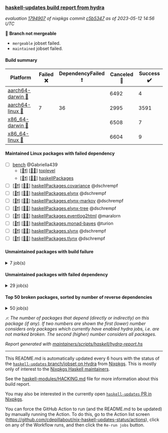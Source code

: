 ### [haskell-updates build report from hydra](https://hydra.nixos.org/jobset/nixpkgs/haskell-updates)
*evaluation [1794907](https://hydra.nixos.org/eval/1794907) of nixpkgs commit [c5b5347](https://github.com/NixOS/nixpkgs/commits/c5b534722583ba1d77000e2e842fbec1e5f17eea) as of 2023-05-12 14:56 UTC*

:red_circle: **Branch not mergeable**
  * `mergeable` jobset failed.
  * `maintained` jobset failed.

#### Build summary

 | Platform | Failed :x: | DependencyFailed :heavy_exclamation_mark: | Canceled :no_entry_sign: | Success :heavy_check_mark: | 
 | --- | --- | --- | --- | --- | 
 | [aarch64-darwin :green_apple:](https://hydra.nixos.org/eval/1794907?filter=.aarch64-darwin) |  |  | 6492 | 4 | 
 | [aarch64-linux :iphone:](https://hydra.nixos.org/eval/1794907?filter=.aarch64-linux) | 7 | 36 | 2995 | 3591 | 
 | [x86_64-darwin :apple:](https://hydra.nixos.org/eval/1794907?filter=.x86_64-darwin) |  |  | 6508 | 7 | 
 | [x86_64-linux :penguin:](https://hydra.nixos.org/eval/1794907?filter=.x86_64-linux) |  |  | 6604 | 9 | 
#### Maintained Linux packages with failed dependency
- [ ] [bench](https://hydra.nixos.org/eval/1794907?filter=bench) @Gabriella439
  - [[:iphone::heavy_exclamation_mark:]](https://hydra.nixos.org/build/219475112) [[:penguin::no_entry_sign:]](https://hydra.nixos.org/build/219490156) [toplevel](https://hydra.nixos.org/eval/1794907?filter=bench)
  - [[:iphone::heavy_exclamation_mark:]](https://hydra.nixos.org/build/219482931) [[:penguin::no_entry_sign:]](https://hydra.nixos.org/build/219479887) [haskellPackages](https://hydra.nixos.org/eval/1794907?filter=haskellPackages.bench)
- [ ] [[:iphone::heavy_exclamation_mark:]](https://hydra.nixos.org/build/219490395) [[:penguin::no_entry_sign:]](https://hydra.nixos.org/build/219486890) [haskellPackages.covariance](https://hydra.nixos.org/eval/1794907?filter=haskellPackages.covariance) @dschrempf
- [ ] [[:iphone::heavy_exclamation_mark:]](https://hydra.nixos.org/build/219490490) [[:penguin::no_entry_sign:]](https://hydra.nixos.org/build/219478867) [haskellPackages.elynx](https://hydra.nixos.org/eval/1794907?filter=haskellPackages.elynx) @dschrempf
- [ ] [[:iphone::heavy_exclamation_mark:]](https://hydra.nixos.org/build/219485488) [[:penguin::no_entry_sign:]](https://hydra.nixos.org/build/219477718) [haskellPackages.elynx-markov](https://hydra.nixos.org/eval/1794907?filter=haskellPackages.elynx-markov) @dschrempf
- [ ] [[:iphone::heavy_exclamation_mark:]](https://hydra.nixos.org/build/219497569) [[:penguin::no_entry_sign:]](https://hydra.nixos.org/build/219493299) [haskellPackages.elynx-tree](https://hydra.nixos.org/eval/1794907?filter=haskellPackages.elynx-tree) @dschrempf
- [ ] [[:iphone::heavy_exclamation_mark:]](https://hydra.nixos.org/build/219475269) [[:penguin::no_entry_sign:]](https://hydra.nixos.org/build/219484666) [haskellPackages.eventlog2html](https://hydra.nixos.org/eval/1794907?filter=haskellPackages.eventlog2html) @maralorn
- [ ] [[:iphone::heavy_exclamation_mark:]](https://hydra.nixos.org/build/219473535) [[:penguin::no_entry_sign:]](https://hydra.nixos.org/build/219493969) [haskellPackages.monad-bayes](https://hydra.nixos.org/eval/1794907?filter=haskellPackages.monad-bayes) @turion
- [ ] [[:iphone::heavy_exclamation_mark:]](https://hydra.nixos.org/build/219479677) [[:penguin::no_entry_sign:]](https://hydra.nixos.org/build/219478462) [haskellPackages.slynx](https://hydra.nixos.org/eval/1794907?filter=haskellPackages.slynx) @dschrempf
- [ ] [[:iphone::heavy_exclamation_mark:]](https://hydra.nixos.org/build/219479834) [[:penguin::no_entry_sign:]](https://hydra.nixos.org/build/219495499) [haskellPackages.tlynx](https://hydra.nixos.org/eval/1794907?filter=haskellPackages.tlynx) @dschrempf
#### Unmaintained packages with build failure
<details><summary>7 job(s) </summary>

- [ ] [[:green_apple::no_entry_sign:]](https://hydra.nixos.org/build/219474051) [[:iphone::x:]](https://hydra.nixos.org/build/219479853) [[:apple::no_entry_sign:]](https://hydra.nixos.org/build/219496669) [[:penguin::no_entry_sign:]](https://hydra.nixos.org/build/219487634) [haskellPackages.statistics](https://hydra.nixos.org/eval/1794907?filter=haskellPackages.statistics)  :arrow_heading_up: 27 | 135
- [ ] [[:green_apple::no_entry_sign:]](https://hydra.nixos.org/build/219492534) [[:iphone::x:]](https://hydra.nixos.org/build/219473571) [[:apple::no_entry_sign:]](https://hydra.nixos.org/build/219488571) [[:penguin::no_entry_sign:]](https://hydra.nixos.org/build/219499399) [haskellPackages.hw-simd](https://hydra.nixos.org/eval/1794907?filter=haskellPackages.hw-simd)  :arrow_heading_up: 1 | 8
- [ ] [[:green_apple::no_entry_sign:]](https://hydra.nixos.org/build/219481396) [[:iphone::x:]](https://hydra.nixos.org/build/219481176) [[:apple::no_entry_sign:]](https://hydra.nixos.org/build/219477939) [[:penguin::no_entry_sign:]](https://hydra.nixos.org/build/219495863) [haskellPackages.long-double](https://hydra.nixos.org/eval/1794907?filter=haskellPackages.long-double)  :arrow_heading_up: 1 | 2
- [ ] [[:green_apple::no_entry_sign:]](https://hydra.nixos.org/build/219476601) [[:iphone::x:]](https://hydra.nixos.org/build/219494994) [[:apple::no_entry_sign:]](https://hydra.nixos.org/build/219498209) [[:penguin::no_entry_sign:]](https://hydra.nixos.org/build/219486147) [haskellPackages.nlopt-haskell](https://hydra.nixos.org/eval/1794907?filter=haskellPackages.nlopt-haskell)  :arrow_heading_up: 1 | 1
- [ ] [[:green_apple::no_entry_sign:]](https://hydra.nixos.org/build/219498706) [[:iphone::x:]](https://hydra.nixos.org/build/219479137) [[:apple::no_entry_sign:]](https://hydra.nixos.org/build/219483315) [[:penguin::no_entry_sign:]](https://hydra.nixos.org/build/219486324) [haskellPackages.castagnoli](https://hydra.nixos.org/eval/1794907?filter=haskellPackages.castagnoli) 
- [ ] [[:green_apple::no_entry_sign:]](https://hydra.nixos.org/build/219488750) [[:iphone::x:]](https://hydra.nixos.org/build/219480149) [[:apple::no_entry_sign:]](https://hydra.nixos.org/build/219488543) [[:penguin::no_entry_sign:]](https://hydra.nixos.org/build/219487651) [haskellPackages.hedgehog-extras](https://hydra.nixos.org/eval/1794907?filter=haskellPackages.hedgehog-extras) 
- [ ] [[:green_apple::no_entry_sign:]](https://hydra.nixos.org/build/219474180) [[:iphone::x:]](https://hydra.nixos.org/build/219482712) [[:apple::no_entry_sign:]](https://hydra.nixos.org/build/219493573) [[:penguin::no_entry_sign:]](https://hydra.nixos.org/build/219488667) [haskellPackages.hssh](https://hydra.nixos.org/eval/1794907?filter=haskellPackages.hssh) 
</details>

#### Unmaintained packages with failed dependency
<details><summary>29 job(s) </summary>

- [ ] [[:green_apple::no_entry_sign:]](https://hydra.nixos.org/build/219479695) [[:iphone::heavy_exclamation_mark:]](https://hydra.nixos.org/build/219476208) [[:apple::no_entry_sign:]](https://hydra.nixos.org/build/219488959) [[:penguin::no_entry_sign:]](https://hydra.nixos.org/build/219498250) [haskellPackages.criterion](https://hydra.nixos.org/eval/1794907?filter=haskellPackages.criterion)  :arrow_heading_up: 11 | 65
- [ ] [[:green_apple::no_entry_sign:]](https://hydra.nixos.org/build/219477640) [[:iphone::heavy_exclamation_mark:]](https://hydra.nixos.org/build/219489882) [[:apple::no_entry_sign:]](https://hydra.nixos.org/build/219489532) [[:penguin::no_entry_sign:]](https://hydra.nixos.org/build/219477706) [haskellPackages.HasBigDecimal](https://hydra.nixos.org/eval/1794907?filter=haskellPackages.HasBigDecimal)  :arrow_heading_up: 4 | 12
- [ ] [[:green_apple::no_entry_sign:]](https://hydra.nixos.org/build/219487738) [[:iphone::heavy_exclamation_mark:]](https://hydra.nixos.org/build/219496615) [[:apple::no_entry_sign:]](https://hydra.nixos.org/build/219487136) [[:penguin::no_entry_sign:]](https://hydra.nixos.org/build/219482239) [haskellPackages.avro](https://hydra.nixos.org/eval/1794907?filter=haskellPackages.avro)  :arrow_heading_up: 2 | 10
- [ ] [[:green_apple::no_entry_sign:]](https://hydra.nixos.org/build/219479276) [[:iphone::heavy_exclamation_mark:]](https://hydra.nixos.org/build/219483915) [[:apple::no_entry_sign:]](https://hydra.nixos.org/build/219496106) [[:penguin::no_entry_sign:]](https://hydra.nixos.org/build/219482232) [haskellPackages.statistics-linreg](https://hydra.nixos.org/eval/1794907?filter=haskellPackages.statistics-linreg)  :arrow_heading_up: 2 | 3
- [ ] [[:green_apple::no_entry_sign:]](https://hydra.nixos.org/build/219491654) [[:iphone::heavy_exclamation_mark:]](https://hydra.nixos.org/build/219478731) [[:apple::no_entry_sign:]](https://hydra.nixos.org/build/219491829) [[:penguin::no_entry_sign:]](https://hydra.nixos.org/build/219489496) [haskellPackages.async-refresh](https://hydra.nixos.org/eval/1794907?filter=haskellPackages.async-refresh)  :arrow_heading_up: 1 | 1
- [ ] [futhark](https://hydra.nixos.org/eval/1794907?filter=futhark)  :arrow_heading_up: 1 | 1
  - [[:green_apple::no_entry_sign:]](https://hydra.nixos.org/build/219497396) [[:iphone::no_entry_sign:]](https://hydra.nixos.org/build/219495197) [[:apple::no_entry_sign:]](https://hydra.nixos.org/build/219488228) [[:penguin::no_entry_sign:]](https://hydra.nixos.org/build/219478091) [toplevel](https://hydra.nixos.org/eval/1794907?filter=futhark)
  - [[:green_apple::no_entry_sign:]](https://hydra.nixos.org/build/219494802) [[:iphone::heavy_exclamation_mark:]](https://hydra.nixos.org/build/219475968) [[:apple::no_entry_sign:]](https://hydra.nixos.org/build/219474118) [[:penguin::no_entry_sign:]](https://hydra.nixos.org/build/219491511) [haskellPackages](https://hydra.nixos.org/eval/1794907?filter=haskellPackages.futhark)
- [ ] [[:green_apple::no_entry_sign:]](https://hydra.nixos.org/build/219497652) [[:iphone::heavy_exclamation_mark:]](https://hydra.nixos.org/build/219488168) [[:apple::no_entry_sign:]](https://hydra.nixos.org/build/219480341) [[:penguin::no_entry_sign:]](https://hydra.nixos.org/build/219491537) [haskellPackages.regression-simple](https://hydra.nixos.org/eval/1794907?filter=haskellPackages.regression-simple)  :arrow_heading_up: 1 | 1
- [ ] [[:green_apple::no_entry_sign:]](https://hydra.nixos.org/build/219489816) [[:iphone::heavy_exclamation_mark:]](https://hydra.nixos.org/build/219485400) [[:apple::no_entry_sign:]](https://hydra.nixos.org/build/219497032) [[:penguin::no_entry_sign:]](https://hydra.nixos.org/build/219484195) [haskellPackages.shapes-math](https://hydra.nixos.org/eval/1794907?filter=haskellPackages.shapes-math)  :arrow_heading_up: 1 | 1
- [ ] [[:green_apple::no_entry_sign:]](https://hydra.nixos.org/build/219489121) [[:iphone::heavy_exclamation_mark:]](https://hydra.nixos.org/build/219481717) [[:apple::no_entry_sign:]](https://hydra.nixos.org/build/219479511) [[:penguin::no_entry_sign:]](https://hydra.nixos.org/build/219487572) [haskellPackages.language-avro](https://hydra.nixos.org/eval/1794907?filter=haskellPackages.language-avro)  :arrow_heading_up: 0 | 5
- [ ] [[:green_apple::no_entry_sign:]](https://hydra.nixos.org/build/219494331) [[:iphone::heavy_exclamation_mark:]](https://hydra.nixos.org/build/219489077) [[:apple::no_entry_sign:]](https://hydra.nixos.org/build/219484581) [[:penguin::no_entry_sign:]](https://hydra.nixos.org/build/219494404) [haskellPackages.prometheus-metrics-ghc](https://hydra.nixos.org/eval/1794907?filter=haskellPackages.prometheus-metrics-ghc)  :arrow_heading_up: 0 | 4
- [ ] [[:green_apple::no_entry_sign:]](https://hydra.nixos.org/build/219490495) [[:iphone::heavy_exclamation_mark:]](https://hydra.nixos.org/build/219485370) [[:apple::no_entry_sign:]](https://hydra.nixos.org/build/219495598) [[:penguin::no_entry_sign:]](https://hydra.nixos.org/build/219475848) [haskellPackages.wai-middleware-prometheus](https://hydra.nixos.org/eval/1794907?filter=haskellPackages.wai-middleware-prometheus)  :arrow_heading_up: 0 | 4
- [ ] [[:green_apple::no_entry_sign:]](https://hydra.nixos.org/build/219478840) [[:iphone::heavy_exclamation_mark:]](https://hydra.nixos.org/build/219474874) [[:apple::no_entry_sign:]](https://hydra.nixos.org/build/219484501) [[:penguin::no_entry_sign:]](https://hydra.nixos.org/build/219478898) [haskellPackages.cl3](https://hydra.nixos.org/eval/1794907?filter=haskellPackages.cl3)  :arrow_heading_up: 0 | 2
- [ ] [[:green_apple::no_entry_sign:]](https://hydra.nixos.org/build/219483340) [[:iphone::heavy_exclamation_mark:]](https://hydra.nixos.org/build/219487832) [[:apple::no_entry_sign:]](https://hydra.nixos.org/build/219485057) [[:penguin::no_entry_sign:]](https://hydra.nixos.org/build/219491192) [haskellPackages.StatisticalMethods](https://hydra.nixos.org/eval/1794907?filter=haskellPackages.StatisticalMethods)  :arrow_heading_up: 0 | 1
- [ ] [[:green_apple::no_entry_sign:]](https://hydra.nixos.org/build/219490101) [[:iphone::heavy_exclamation_mark:]](https://hydra.nixos.org/build/219491582) [[:apple::no_entry_sign:]](https://hydra.nixos.org/build/219482517) [[:penguin::no_entry_sign:]](https://hydra.nixos.org/build/219489542) [haskellPackages.arbor-datadog](https://hydra.nixos.org/eval/1794907?filter=haskellPackages.arbor-datadog)  :arrow_heading_up: 0 | 1
- [ ] [[:green_apple::no_entry_sign:]](https://hydra.nixos.org/build/219491777) [[:iphone::heavy_exclamation_mark:]](https://hydra.nixos.org/build/219491290) [[:apple::no_entry_sign:]](https://hydra.nixos.org/build/219485700) [[:penguin::no_entry_sign:]](https://hydra.nixos.org/build/219493971) [haskellPackages.hw-kafka-avro](https://hydra.nixos.org/eval/1794907?filter=haskellPackages.hw-kafka-avro)  :arrow_heading_up: 0 | 1
- [ ] [[:green_apple::no_entry_sign:]](https://hydra.nixos.org/build/219484014) [[:iphone::heavy_exclamation_mark:]](https://hydra.nixos.org/build/219490482) [[:apple::no_entry_sign:]](https://hydra.nixos.org/build/219497135) [[:penguin::no_entry_sign:]](https://hydra.nixos.org/build/219479320) [haskellPackages.async-refresh-tokens](https://hydra.nixos.org/eval/1794907?filter=haskellPackages.async-refresh-tokens) 
- [ ] [[:green_apple::no_entry_sign:]](https://hydra.nixos.org/build/219489562) [[:iphone::heavy_exclamation_mark:]](https://hydra.nixos.org/build/219475539) [[:apple::no_entry_sign:]](https://hydra.nixos.org/build/219499389) [[:penguin::no_entry_sign:]](https://hydra.nixos.org/build/219499474) [haskellPackages.genvalidity-criterion](https://hydra.nixos.org/eval/1794907?filter=haskellPackages.genvalidity-criterion) 
- [ ] [[:green_apple::no_entry_sign:]](https://hydra.nixos.org/build/219477347) [[:iphone::heavy_exclamation_mark:]](https://hydra.nixos.org/build/219478492) [[:apple::no_entry_sign:]](https://hydra.nixos.org/build/219496767) [[:penguin::no_entry_sign:]](https://hydra.nixos.org/build/219486482) [haskellPackages.ghc-debug-client](https://hydra.nixos.org/eval/1794907?filter=haskellPackages.ghc-debug-client) 
- [ ] [[:green_apple::no_entry_sign:]](https://hydra.nixos.org/build/219488308) [[:iphone::heavy_exclamation_mark:]](https://hydra.nixos.org/build/219474396) [[:apple::no_entry_sign:]](https://hydra.nixos.org/build/219476571) [[:penguin::no_entry_sign:]](https://hydra.nixos.org/build/219473696) [haskellPackages.godot-megaparsec](https://hydra.nixos.org/eval/1794907?filter=haskellPackages.godot-megaparsec) 
- [ ] [[:green_apple::no_entry_sign:]](https://hydra.nixos.org/build/219479816) [[:iphone::heavy_exclamation_mark:]](https://hydra.nixos.org/build/219478179) [[:apple::no_entry_sign:]](https://hydra.nixos.org/build/219483870) [[:penguin::no_entry_sign:]](https://hydra.nixos.org/build/219477165) [haskellPackages.hmatrix-nlopt](https://hydra.nixos.org/eval/1794907?filter=haskellPackages.hmatrix-nlopt) 
- [ ] [[:green_apple::no_entry_sign:]](https://hydra.nixos.org/build/219482184) [[:iphone::heavy_exclamation_mark:]](https://hydra.nixos.org/build/219474551) [[:apple::no_entry_sign:]](https://hydra.nixos.org/build/219491395) [[:penguin::no_entry_sign:]](https://hydra.nixos.org/build/219474021) [haskellPackages.normalize](https://hydra.nixos.org/eval/1794907?filter=haskellPackages.normalize) 
- [ ] [[:green_apple::no_entry_sign:]](https://hydra.nixos.org/build/219486728) [[:iphone::heavy_exclamation_mark:]](https://hydra.nixos.org/build/219490979) [[:apple::no_entry_sign:]](https://hydra.nixos.org/build/219492581) [[:penguin::no_entry_sign:]](https://hydra.nixos.org/build/219493657) [haskellPackages.rounded-hw](https://hydra.nixos.org/eval/1794907?filter=haskellPackages.rounded-hw) 
- [ ] [[:green_apple::no_entry_sign:]](https://hydra.nixos.org/build/219495755) [[:iphone::heavy_exclamation_mark:]](https://hydra.nixos.org/build/219482211) [[:apple::no_entry_sign:]](https://hydra.nixos.org/build/219497377) [[:penguin::no_entry_sign:]](https://hydra.nixos.org/build/219479891) [haskellPackages.shake-futhark](https://hydra.nixos.org/eval/1794907?filter=haskellPackages.shake-futhark) 
- [ ] [[:green_apple::no_entry_sign:]](https://hydra.nixos.org/build/219496037) [[:iphone::heavy_exclamation_mark:]](https://hydra.nixos.org/build/219490141) [[:apple::no_entry_sign:]](https://hydra.nixos.org/build/219482775) [[:penguin::no_entry_sign:]](https://hydra.nixos.org/build/219489195) [haskellPackages.shapes](https://hydra.nixos.org/eval/1794907?filter=haskellPackages.shapes) 
- [ ] [[:green_apple::no_entry_sign:]](https://hydra.nixos.org/build/219474198) [[:iphone::heavy_exclamation_mark:]](https://hydra.nixos.org/build/219484165) [[:apple::no_entry_sign:]](https://hydra.nixos.org/build/219492401) [[:penguin::no_entry_sign:]](https://hydra.nixos.org/build/219493957) [haskellPackages.shapes-demo](https://hydra.nixos.org/eval/1794907?filter=haskellPackages.shapes-demo) 
- [ ] [[:green_apple::no_entry_sign:]](https://hydra.nixos.org/build/219484795) [[:iphone::heavy_exclamation_mark:]](https://hydra.nixos.org/build/219479309) [[:apple::no_entry_sign:]](https://hydra.nixos.org/build/219491505) [[:penguin::no_entry_sign:]](https://hydra.nixos.org/build/219496790) [haskellPackages.streaming-histogram](https://hydra.nixos.org/eval/1794907?filter=haskellPackages.streaming-histogram) 
- [ ] [[:green_apple::no_entry_sign:]](https://hydra.nixos.org/build/219490819) [[:iphone::heavy_exclamation_mark:]](https://hydra.nixos.org/build/219490673) [[:apple::no_entry_sign:]](https://hydra.nixos.org/build/219476788) [[:penguin::no_entry_sign:]](https://hydra.nixos.org/build/219496256) [haskellPackages.streamly-statistics](https://hydra.nixos.org/eval/1794907?filter=haskellPackages.streamly-statistics) 
</details>

#### Top 50 broken packages, sorted by number of reverse dependencies
<details><summary>50 job(s) </summary>

[amazonka-core](https://packdeps.haskellers.com/reverse/amazonka-core) :arrow_heading_up: 188  
[gogol-core](https://packdeps.haskellers.com/reverse/gogol-core) :arrow_heading_up: 184  
[haskell98](https://packdeps.haskellers.com/reverse/haskell98) :arrow_heading_up: 153  
[enumerator](https://packdeps.haskellers.com/reverse/enumerator) :arrow_heading_up: 56  
[util](https://packdeps.haskellers.com/reverse/util) :arrow_heading_up: 49  
[derive](https://packdeps.haskellers.com/reverse/derive) :arrow_heading_up: 48  
[amazonka](https://packdeps.haskellers.com/reverse/amazonka) :arrow_heading_up: 46  
[cgi](https://packdeps.haskellers.com/reverse/cgi) :arrow_heading_up: 46  
[accelerate](https://packdeps.haskellers.com/reverse/accelerate) :arrow_heading_up: 42  
[TypeCompose](https://packdeps.haskellers.com/reverse/TypeCompose) :arrow_heading_up: 39  
[PrimitiveArray](https://packdeps.haskellers.com/reverse/PrimitiveArray) :arrow_heading_up: 35  
[rank1dynamic](https://packdeps.haskellers.com/reverse/rank1dynamic) :arrow_heading_up: 33  
[distributed-static](https://packdeps.haskellers.com/reverse/distributed-static) :arrow_heading_up: 31  
[distributed-process](https://packdeps.haskellers.com/reverse/distributed-process) :arrow_heading_up: 30  
[iteratee](https://packdeps.haskellers.com/reverse/iteratee) :arrow_heading_up: 29  
[polysemy-resume](https://packdeps.haskellers.com/reverse/polysemy-resume) :arrow_heading_up: 27  
[sydtest](https://packdeps.haskellers.com/reverse/sydtest) :arrow_heading_up: 27  
[polysemy-conc](https://packdeps.haskellers.com/reverse/polysemy-conc) :arrow_heading_up: 26  
[crypto-numbers](https://packdeps.haskellers.com/reverse/crypto-numbers) :arrow_heading_up: 25  
[either-unwrap](https://packdeps.haskellers.com/reverse/either-unwrap) :arrow_heading_up: 25  
[polysemy-log](https://packdeps.haskellers.com/reverse/polysemy-log) :arrow_heading_up: 24  
[crypto-pubkey](https://packdeps.haskellers.com/reverse/crypto-pubkey) :arrow_heading_up: 22  
[haskelldb](https://packdeps.haskellers.com/reverse/haskelldb) :arrow_heading_up: 22  
[wxdirect](https://packdeps.haskellers.com/reverse/wxdirect) :arrow_heading_up: 22  
[BiobaseTypes](https://packdeps.haskellers.com/reverse/BiobaseTypes) :arrow_heading_up: 21  
[alg](https://packdeps.haskellers.com/reverse/alg) :arrow_heading_up: 21  
[amazonka-s3](https://packdeps.haskellers.com/reverse/amazonka-s3) :arrow_heading_up: 21  
[mmsyn2](https://packdeps.haskellers.com/reverse/mmsyn2) :arrow_heading_up: 21  
[wxc](https://packdeps.haskellers.com/reverse/wxc) :arrow_heading_up: 21  
[biocore](https://packdeps.haskellers.com/reverse/biocore) :arrow_heading_up: 20  
[bzlib](https://packdeps.haskellers.com/reverse/bzlib) :arrow_heading_up: 20  
[exon](https://packdeps.haskellers.com/reverse/exon) :arrow_heading_up: 20  
[wxcore](https://packdeps.haskellers.com/reverse/wxcore) :arrow_heading_up: 20  
[attoparsec-enumerator](https://packdeps.haskellers.com/reverse/attoparsec-enumerator) :arrow_heading_up: 19  
[bytestring-show](https://packdeps.haskellers.com/reverse/bytestring-show) :arrow_heading_up: 19  
[fay](https://packdeps.haskellers.com/reverse/fay) :arrow_heading_up: 19  
[gi-soup](https://packdeps.haskellers.com/reverse/gi-soup) :arrow_heading_up: 19  
[incipit](https://packdeps.haskellers.com/reverse/incipit) :arrow_heading_up: 19  
[wx](https://packdeps.haskellers.com/reverse/wx) :arrow_heading_up: 19  
[BiobaseENA](https://packdeps.haskellers.com/reverse/BiobaseENA) :arrow_heading_up: 18  
[asn1-data](https://packdeps.haskellers.com/reverse/asn1-data) :arrow_heading_up: 18  
[dbus-core](https://packdeps.haskellers.com/reverse/dbus-core) :arrow_heading_up: 18  
[gtksourceview2](https://packdeps.haskellers.com/reverse/gtksourceview2) :arrow_heading_up: 18  
[hsc3](https://packdeps.haskellers.com/reverse/hsc3) :arrow_heading_up: 18  
[polysemy-process](https://packdeps.haskellers.com/reverse/polysemy-process) :arrow_heading_up: 18  
[ukrainian-phonetics-basic](https://packdeps.haskellers.com/reverse/ukrainian-phonetics-basic) :arrow_heading_up: 18  
[BiobaseXNA](https://packdeps.haskellers.com/reverse/BiobaseXNA) :arrow_heading_up: 17  
[HGamer3D-Data](https://packdeps.haskellers.com/reverse/HGamer3D-Data) :arrow_heading_up: 17  
[certificate](https://packdeps.haskellers.com/reverse/certificate) :arrow_heading_up: 17  
[clash-prelude](https://packdeps.haskellers.com/reverse/clash-prelude) :arrow_heading_up: 17  
</details>


*:arrow_heading_up:: The number of packages that depend (directly or indirectly) on this package (if any). If two numbers are shown the first (lower) number considers only packages which currently have enabled hydra jobs, i.e. are not marked broken. The second (higher) number considers all packages.*

*Report generated with [maintainers/scripts/haskell/hydra-report.hs](https://github.com/NixOS/nixpkgs/blob/haskell-updates/maintainers/scripts/haskell/hydra-report.hs)*


----------------------------------------------------------------------

This README.md is automatically updated every 6 hours with the status of the
[`haskell-updates` branch/jobset on Hydra](https://hydra.nixos.org/jobset/nixpkgs/haskell-updates)
from [Nixpkgs](https://github.com/NixOS/nixpkgs).  This is mostly only of
interest to the [Nixpkgs Haskell maintainers](https://github.com/orgs/NixOS/teams/haskell).

See the
[haskell-modules/HACKING.md](https://github.com/NixOS/nixpkgs/blob/haskell-updates/pkgs/development/haskell-modules/HACKING.md)
file for more information about this build report.

You may also be interested in the currently open
[`haskell-updates` PR in Nixpkgs](https://github.com/nixos/nixpkgs/pulls?q=is%3Apr+is%3Aopen+head%3Ahaskell-updates).

You can force the GitHub Action to run (and the README.md to be updated) by
manually running the Action.  To do this, go to the Action list screen
(https://github.com/cdepillabout/nix-haskell-updates-status/actions),
click on any of the Workflow runs, and then click the `Re-run jobs` button.
